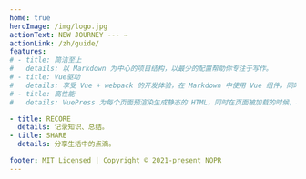 ```yaml
---
home: true
heroImage: /img/logo.jpg
actionText: NEW JOURNEY --- →
actionLink: /zh/guide/
features:
# - title: 简洁至上
#   details: 以 Markdown 为中心的项目结构，以最少的配置帮助你专注于写作。
# - title: Vue驱动
#   details: 享受 Vue + webpack 的开发体验，在 Markdown 中使用 Vue 组件，同时可以使用 Vue 来开发自定义主题。
# - title: 高性能
#   details: VuePress 为每个页面预渲染生成静态的 HTML，同时在页面被加载的时候，将作为 SPA 运行。

- title: RECORE
  details: 记录知识、总结。
- title: SHARE
  details: 分享生活中的点滴。 

footer: MIT Licensed | Copyright © 2021-present NOPR
---
```



